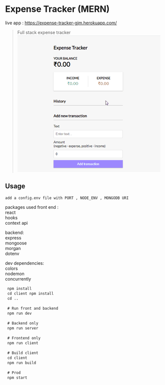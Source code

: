# Expense Tracker (MERN)
live app : https://expense-tracker-gjm.herokuapp.com/
> Full stack expense tracker
![](expense-tracker.gif)
## Usage

```
add a config.env file with PORT , NODE_ENV , MONGODB URI
```
packages used
front end :<br/>
react <br/>
hooks<br/>
context api<br/>


backend:<br/>
express<br/>
mongoose<br/>
morgan<br/>
dotenv<br/>

dev dependencies:<br/>
colors<br/>
nodemon<br/>
concurrently<br/>
```
 npm install
 cd client npm install
 cd ..
 
 # Run front and backend
 npm run dev
 
 # Backend only
 npm run server
 
 # Frontend only
 npm run client
 
 # Build client
 cd client
 npm run build
 
 # Prod
 npm start
```

